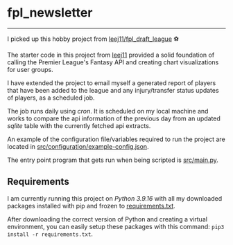 # fpl_newsletter
---
I picked up this hobby project from [leej11/fpl_draft_league](https://github.com/leej11/fpl_draft_league) ⚽️

The starter code in this project from [leej11](https://github.com/leej11) provided a solid foundation of calling the Premier League's Fantasy API and creating chart visualizations for user groups.

I have extended the project to email myself a generated report of players that have been added to the league and any injury/transfer status updates of players, as a scheduled job.

The job runs daily using *cron*. It is scheduled on my local machine and works to compare the api information of the previous day from an updated *sqlite* table with the currently fetched api extracts. 

An example of the configuration file/variables required to run the project are located in [src/configuration/example-config.json](src/configuration/example-config.json).

The entry point program that gets run when being scripted is [src/main.py](src/main.py).

## Requirements

I am currently running this project on *Python 3.9.16* with all my downloaded packages installed with pip and frozen to [requirements.txt](requirements.txt).

After downloading the correct version of Python and creating a virtual environment, you can easily setup these packages with this command: `pip3 install -r requirements.txt`.
